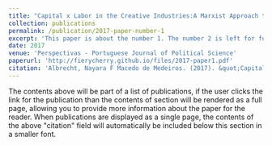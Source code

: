 ```yaml
---
title: "Capital x Labor in the Creative Industries:A Marxist Approach to Copyright and Related Rights"
collection: publications
permalink: /publication/2017-paper-number-1
excerpt: 'This paper is about the number 1. The number 2 is left for future work.'
date: 2017
venue: 'Perspectivas - Portuguese Journal of Political Science'
paperurl: 'http://fierycherry.github.io/files/2017-paper1.pdf'
citation: 'Albrecht, Nayara F Macedo de Medeiros. (2017). &quot;Capital x Labor in the Creative Industries:A Marxist Approach to Copyright and Related Rights. 1.&quot; <i>Journal 1</i>. 1(1).'
---
```


The contents above will be part of a list of publications, if the user clicks the link for the publication than the contents of section will be rendered as a full page, allowing you to provide more information about the paper for the reader. When publications are displayed as a single page, the contents of the above "citation" field will automatically be included below this section in a smaller font.
